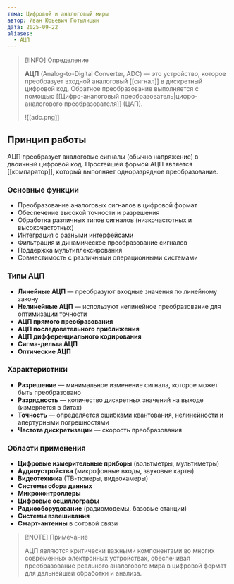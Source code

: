 ```yaml
---
тема: Цифровой и аналоговый миры
автор: Иван Юрьевич Потылицын
дата: 2025-09-22
aliases:
  - АЦП
---
```


> [!INFO] Определение
> 
> **АЦП** (Analog-to-Digital Converter, ADC) — это устройство, которое преобразует входной аналоговый [[сигнал]] в дискретный цифровой код. Обратное преобразование выполняется с помощью [[Цифро-аналоговый преобразователь|цифро-аналогового преобразователя]] (ЦАП).
> 
> ![[adc.png]]

## Принцип работы

АЦП преобразует аналоговые сигналы (обычно напряжение) в двоичный цифровой код. Простейшей формой АЦП является [[компаратор]], который выполняет одноразрядное преобразование.

### Основные функции

- Преобразование аналоговых сигналов в цифровой формат
- Обеспечение высокой точности и разрешения
- Обработка различных типов сигналов (низкочастотных и высокочастотных)
- Интеграция с разными интерфейсами
- Фильтрация и динамическое преобразование сигналов
- Поддержка мультиплексирования
- Совместимость с различными операционными системами

### Типы АЦП

- **Линейные АЦП** — преобразуют входные значения по линейному закону
- **Нелинейные АЦП** — используют нелинейное преобразование для оптимизации точности
- **АЦП прямого преобразования**
- **АЦП последовательного приближения**
- **АЦП дифференциального кодирования**
- **Сигма-дельта АЦП**
- **Оптические АЦП**

### Характеристики

- **Разрешение** — минимальное изменение сигнала, которое может быть преобразовано
- **Разрядность** — количество дискретных значений на выходе (измеряется в битах)
- **Точность** — определяется ошибками квантования, нелинейности и апертурными погрешностями
- **Частота дискретизации** — скорость преобразования

### Области применения

- **Цифровые измерительные приборы** (вольтметры, мультиметры)
- **Аудиоустройства** (микрофонные входы, звуковые карты)
- **Видеотехника** (ТВ-тюнеры, видеокамеры)
- **Системы сбора данных**
- **Микроконтроллеры**
- **Цифровые осциллографы**
- **Радиооборудование** (радиомодемы, базовые станции)
- **Системы взвешивания**
- **Смарт-антенны** в сотовой связи

> [!NOTE] Примечание
> 
> АЦП являются критически важными компонентами во многих современных электронных устройствах, обеспечивая преобразование реального аналогового мира в цифровой формат для дальнейшей обработки и анализа.
